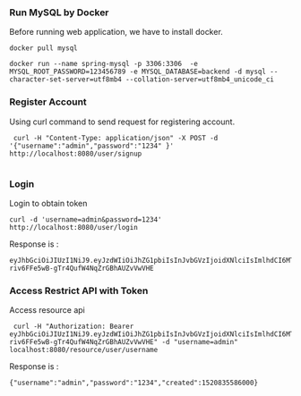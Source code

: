 ### Run MySQL by Docker 
Before running web application, we have to install docker.
```
docker pull mysql

docker run --name spring-mysql -p 3306:3306  -e MYSQL_ROOT_PASSWORD=123456789 -e MYSQL_DATABASE=backend -d mysql --character-set-server=utf8mb4 --collation-server=utf8mb4_unicode_ci
```

### Register Account 
Using curl command to send request for registering account.

```
 curl -H "Content-Type: application/json" -X POST -d '{"username":"admin","password":"1234" }' http://localhost:8080/user/signup
```

```

```
### Login 
Login to obtain token

```
curl -d 'username=admin&password=1234' http://localhost:8080/user/login

```

Response is :

```
eyJhbGciOiJIUzI1NiJ9.eyJzdWIiOiJhZG1pbiIsInJvbGVzIjoidXNlciIsImlhdCI6MTUyMDgzNTU5M30.7Z3wG9-riv6FFe5wB-gTr4QufW4NqZrGBhAUZvVwVHE
```

### Access Restrict API with Token 
Access resource api 

```
 curl -H "Authorization: Bearer eyJhbGciOiJIUzI1NiJ9.eyJzdWIiOiJhZG1pbiIsInJvbGVzIjoidXNlciIsImlhdCI6MTUyMDgzNTU5M30.7Z3wG9-riv6FFe5wB-gTr4QufW4NqZrGBhAUZvVwVHE" -d "username=admin" localhost:8080/resource/user/username
```

Response is :
```
{"username":"admin","password":"1234","created":1520835586000}
```



